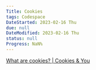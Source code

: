 ```yaml
---
Title: Cookies
tags: Codespace
DateStarted: 2023-02-16 Thu
due: null
DateModified: 2023-02-16 Thu
status: null
Progress: NaN%
---
```


[What are cookies? | Cookies & You](https://www.cookiesandyou.com/)
